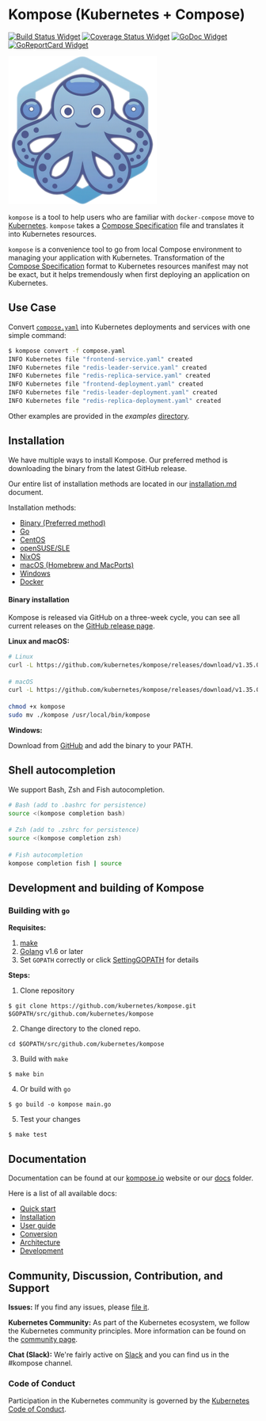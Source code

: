 # Kompose (Kubernetes + Compose)

[![Build Status Widget]][Build Status] [![Coverage Status Widget]][Coverage Status] [![GoDoc Widget]][GoDoc]  [![GoReportCard Widget]][GoReportCardResult]

![logo](/docs/assets/images/logo.png)

`kompose` is a tool to help users who are familiar with `docker-compose` move to [Kubernetes](http://kubernetes.io). `kompose` takes a [Compose Specification](https://compose-spec.io/) file and translates it into Kubernetes resources.

`kompose` is a convenience tool to go from local Compose environment to managing your application with Kubernetes. Transformation of the [Compose Specification](https://compose-spec.io/) format to Kubernetes resources manifest may not be exact, but it helps tremendously when first deploying an application on Kubernetes.

## Use Case

Convert [`compose.yaml`](https://raw.githubusercontent.com/kubernetes/kompose/main/examples/compose.yaml) into Kubernetes deployments and services with one simple command:

```sh
$ kompose convert -f compose.yaml
INFO Kubernetes file "frontend-service.yaml" created
INFO Kubernetes file "redis-leader-service.yaml" created
INFO Kubernetes file "redis-replica-service.yaml" created
INFO Kubernetes file "frontend-deployment.yaml" created
INFO Kubernetes file "redis-leader-deployment.yaml" created
INFO Kubernetes file "redis-replica-deployment.yaml" created
```

Other examples are provided in the _examples_ [directory](./examples).

## Installation

We have multiple ways to install Kompose. Our preferred method is downloading the binary from the latest GitHub release.

Our entire list of installation methods are located in our [installation.md](/docs/installation.md) document.

Installation methods:

- [Binary (Preferred method)](/docs/installation.md#github-release)
- [Go](/docs/installation.md#go)
- [CentOS](/docs/installation.md#centos)
- [openSUSE/SLE](/docs/installation.md#opensusesle)
- [NixOS](/docs/installation.md#nixos)
- [macOS (Homebrew and MacPorts)](/docs/installation.md#macos)
- [Windows](/docs/installation.md#windows)
- [Docker](/docs/installation.md#docker)

#### Binary installation

Kompose is released via GitHub on a three-week cycle, you can see all current releases on the [GitHub release page](https://github.com/kubernetes/kompose/releases).

**Linux and macOS:**

```sh
# Linux
curl -L https://github.com/kubernetes/kompose/releases/download/v1.35.0/kompose-linux-amd64 -o kompose

# macOS
curl -L https://github.com/kubernetes/kompose/releases/download/v1.35.0/kompose-darwin-amd64 -o kompose

chmod +x kompose
sudo mv ./kompose /usr/local/bin/kompose
```

**Windows:**

Download from [GitHub](https://github.com/kubernetes/kompose/releases/download/v1.35.0/kompose-windows-amd64.exe) and add the binary to your PATH.

## Shell autocompletion

We support Bash, Zsh and Fish autocompletion.

```sh
# Bash (add to .bashrc for persistence)
source <(kompose completion bash)

# Zsh (add to .zshrc for persistence)
source <(kompose completion zsh)

# Fish autocompletion
kompose completion fish | source
```

## Development and building of Kompose

### Building with `go`

**Requisites:**

1. [make](https://www.gnu.org/software/make/)
2. [Golang](https://golang.org/) v1.6 or later
3. Set `GOPATH` correctly or click [SettingGOPATH](https://github.com/golang/go/wiki/SettingGOPATH) for details

**Steps:**

1. Clone repository

```console
$ git clone https://github.com/kubernetes/kompose.git $GOPATH/src/github.com/kubernetes/kompose
```

2. Change directory to the cloned repo.

```console
cd $GOPATH/src/github.com/kubernetes/kompose
```

3. Build with `make`

```console
$ make bin
```

4. Or build with `go`

```console
$ go build -o kompose main.go
```

5. Test your changes

```console
$ make test
```

## Documentation

Documentation can be found at our [kompose.io](http://kompose.io) website or our [docs](https://github.com/kubernetes/kompose/tree/main/docs) folder.

Here is a list of all available docs:

- [Quick start](docs/getting-started.md)
- [Installation](docs/installation.md)
- [User guide](docs/user-guide.md)
- [Conversion](docs/conversion.md)
- [Architecture](docs/architecture.md)
- [Development](docs/development.md)

## Community, Discussion, Contribution, and Support

**Issues:** If you find any issues, please [file it](https://github.com/kubernetes/kompose/issues).

**Kubernetes Community:** As part of the Kubernetes ecosystem, we follow the Kubernetes community principles. More information can be found on the [community page](http://kubernetes.io/community/).

**Chat (Slack):** We're fairly active on [Slack](http://slack.kubernetes.io#kompose) and you can find us in the #kompose channel.

### Code of Conduct

Participation in the Kubernetes community is governed by the [Kubernetes Code of Conduct](code-of-conduct.md).

[Build Status]: https://github.com/kubernetes/kompose/actions?query=workflow%3A%22Kompose+CI%22
[Build Status Widget]: https://github.com/kubernetes/kompose/workflows/Kompose%20CI/badge.svg
[GoDoc]: https://godoc.org/github.com/kubernetes/kompose
[GoDoc Widget]: https://godoc.org/github.com/kubernetes/kompose?status.svg
[Coverage Status Widget]: https://coveralls.io/repos/github/kubernetes/kompose/badge.svg?branch=main
[Coverage Status]: https://coveralls.io/github/kubernetes/kompose?branch=main
[GoReportCard Widget]: https://goreportcard.com/badge/github.com/kubernetes/kompose
[GoReportCardResult]: https://goreportcard.com/report/github.com/kubernetes/kompose
